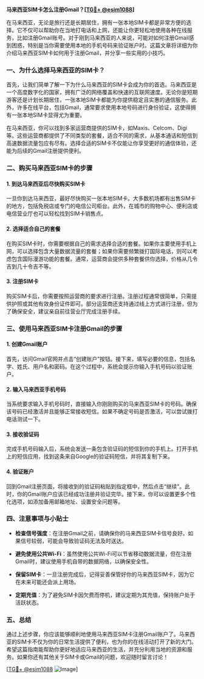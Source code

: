 **马来西亚SIM卡怎么注册Gmail？[[TG💪+ @esim1088](https://t.me/s/esim1088)]**

在马来西亚，无论是旅行还是长期居住，拥有一张本地SIM卡都是非常方便的选择。它不仅可以帮助你在当地打电话和上网，还能让你更轻松地使用各种在线服务，比如注册Gmail账号。对于刚到马来西亚的人来说，可能对如何注册Gmail感到困惑，特别是当你需要使用本地的手机号码来验证账户时。这篇文章将详细为你介绍马来西亚SIM卡如何用于注册Gmail，并分享一些实用的小技巧。

### 一、为什么选择马来西亚的SIM卡？

首先，让我们简单了解一下为什么马来西亚的SIM卡会成为你的首选。马来西亚是一个高度数字化的国家，拥有广泛的网络覆盖和快速的互联网速度。无论你是短期游客还是计划长期居住，一张本地SIM卡都能为你提供稳定且实惠的通信服务。此外，许多在线平台，包括Gmail，通常要求使用本地号码进行身份验证，这使得拥有一张本地SIM卡显得尤为重要。

在马来西亚，你可以找到多家运营商提供的SIM卡，如Maxis、Celcom、Digi等。这些运营商都提供了不同类型的套餐，适合不同的需求，从基本通话和短信到高速数据流量包应有尽有。选择合适的SIM卡不仅能让你享受更好的通信体验，还能为后续的Gmail注册提供便利。

### 二、购买马来西亚SIM卡的步骤

#### 1. 到达马来西亚后尽快购买SIM卡
一旦你到达马来西亚，最好尽快购买一张本地SIM卡。大多数机场都有出售SIM卡的地方，包括免税店或专门的电信公司柜台。此外，在城市的购物中心、便利店或电信营业厅也可以轻松找到SIM卡销售点。

#### 2. 选择适合自己的套餐
在购买SIM卡时，你需要根据自己的需求选择合适的套餐。如果你主要使用手机上网，可以选择包含大量数据流量的套餐；如果你需要频繁拨打国际电话，则可以考虑包含国际漫游功能的套餐。通常，运营商会提供多种套餐供你选择，价格从几令吉到几十令吉不等。

#### 3. 注册SIM卡
购买SIM卡后，你需要按照运营商的要求进行注册。注册过程通常很简单，只需提供护照或其他有效身份证件即可。部分运营商还支持通过线上方式进行注册，但为了确保安全，建议亲自前往营业厅完成注册手续。

### 三、使用马来西亚SIM卡注册Gmail的步骤

#### 1. 创建Gmail账户
首先，访问Gmail官网并点击“创建账户”按钮。接下来，填写必要的信息，包括名字、姓氏、用户名和密码。在这个过程中，系统会提示你输入手机号码以验证账户。

#### 2. 输入马来西亚手机号码
当系统要求输入手机号码时，直接输入你刚刚购买的马来西亚SIM卡的号码。确保该号码已经激活并且能够正常接收短信。如果不确定号码是否激活，可以尝试拨打电话测试一下。

#### 3. 接收验证码
完成手机号码输入后，系统会发送一条包含验证码的短信到你的手机上。打开手机上的短信应用，找到这条来自Google的验证码短信，并将其复制下来。

#### 4. 验证账户
回到Gmail注册页面，将接收到的验证码粘贴到指定框中，然后点击“继续”。此时，你的Gmail账户应该已经成功注册并验证完毕。接下来，你可以设置更多个性化选项，如添加备用邮箱地址、设置安全问题等。

### 四、注意事项与小贴士

- **检查信号强度**：在注册Gmail之前，请确保你的马来西亚SIM卡信号良好。如果信号较弱，可能会导致验证码无法及时送达。
  
- **避免使用公共Wi-Fi**：虽然使用公共Wi-Fi可以节省移动数据流量，但在注册Gmail时，建议使用手机自带的数据网络，以确保安全性。

- **保留SIM卡**：一旦注册完成后，记得妥善保管好你的马来西亚SIM卡，因为它在未来可能还会派上用场。

- **定期充值**：为了避免SIM卡因欠费而停机，建议定期为其充值，保持账户处于活跃状态。

### 五、总结

通过上述步骤，你应该能够顺利地使用马来西亚SIM卡注册Gmail账户了。马来西亚的SIM卡不仅为你的日常生活提供了便利，也为你的在线活动打开了新的大门。希望这篇指南能帮助你更好地适应马来西亚的生活，并充分利用当地的资源和服务。如果你还有其他关于SIM卡或Gmail的问题，欢迎随时留言讨论！

[[TG💪+ @esim1088](https://t.me/s/esim1088) ![Image](https://i.postimg.cc/4NQfJmqS/Snipaste-2025-05-13-00-14-12.png)]
